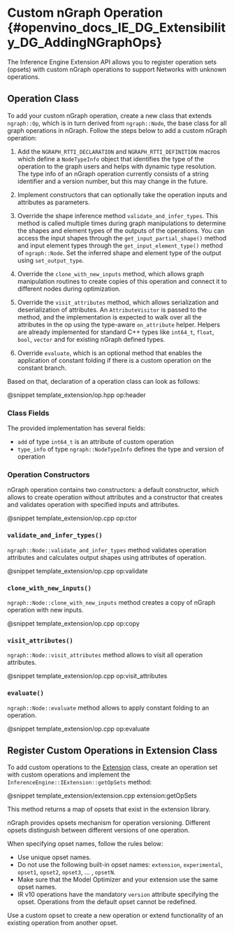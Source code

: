 # Custom nGraph Operation {#openvino_docs_IE_DG_Extensibility_DG_AddingNGraphOps}

The Inference Engine Extension API allows you to register operation sets (opsets) with custom nGraph operations to support Networks with unknown operations.

## Operation Class

To add your custom nGraph operation, create a new class that extends `ngraph::Op`, which is in turn derived from `ngraph::Node`, the base class for all graph operations in nGraph. Follow the steps below to add a custom nGraph operation:

1. Add the `NGRAPH_RTTI_DECLARATION` and `NGRAPH_RTTI_DEFINITION` macros which define a `NodeTypeInfo` object that identifies the type of the operation to the graph users and helps with dynamic type resolution. The type info of an nGraph operation currently consists of a string identifier and a version number, but this may change in the future.

2. Implement constructors that can optionally take the operation inputs and attributes as parameters. 

3. Override the shape inference method `validate_and_infer_types`. This method is called multiple times during graph manipulations to determine the shapes and element types of the outputs of the operations. You can access the input shapes through the `get_input_partial_shape()` method and input element types through the `get_input_element_type()` method of `ngraph::Node`. Set the inferred shape and element type of the output using `set_output_type`.

4. Override the `clone_with_new_inputs` method, which allows graph manipulation routines to create copies of this operation and connect it to different nodes during optimization.

5. Override the `visit_attributes` method, which allows serialization and deserialization of attributes. An `AttributeVisitor` is passed to the method, and the implementation is expected to walk over all the attributes in the op using the type-aware `on_attribute` helper. Helpers are already implemented for standard C++ types like `int64_t`, `float`, `bool`, `vector` and for existing nGraph defined types.

6. Override `evaluate`, which is an optional method that enables the application of constant folding if there is a custom operation on the constant branch.

Based on that, declaration of a operation class can look as follows:

@snippet template_extension/op.hpp op:header

### Class Fields

The provided implementation has several fields:

 * `add` of type `int64_t` is an attribute of custom operation
 * `type_info` of type `ngraph::NodeTypeInfo` defines the type and version of operation

### Operation Constructors

nGraph operation contains two constructors: a default constructor, which allows to create operation without attributes and a constructor that creates and validates operation with specified inputs and attributes.

@snippet template_extension/op.cpp op:ctor

### `validate_and_infer_types()`

`ngraph::Node::validate_and_infer_types` method validates operation attributes and calculates output shapes using attributes of operation.

@snippet template_extension/op.cpp op:validate

### `clone_with_new_inputs()`

`ngraph::Node::clone_with_new_inputs` method creates a copy of nGraph operation with new inputs.

@snippet template_extension/op.cpp op:copy

### `visit_attributes()`

`ngraph::Node::visit_attributes` method allows to visit all operation attributes.

@snippet template_extension/op.cpp op:visit_attributes

### `evaluate()`

`ngraph::Node::evaluate` method allows to apply constant folding to an operation.

@snippet template_extension/op.cpp op:evaluate

## Register Custom Operations in Extension Class

To add custom operations to the [Extension](Extension.md) class, create an operation set with custom operations and implement the `InferenceEngine::IExtension::getOpSets` method:

@snippet template_extension/extension.cpp extension:getOpSets

This method returns a map of opsets that exist in the extension library.

nGraph provides opsets mechanism for operation versioning. Different opsets distinguish between different versions of one operation.

When specifying opset names, follow the rules below:
* Use unique opset names.
* Do not use the following built-in opset names: `extension`, `experimental`, `opset1`, `opset2`, `opset3`, ... , `opsetN`.
* Make sure that the Model Optimizer and your extension use the same opset names.
* IR v10 operations have the mandatory `version` attribute specifying the opset.
Operations from the default opset cannot be redefined.

Use a custom opset to create a new operation or extend functionality of an existing operation from another opset.
